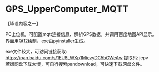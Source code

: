 # GPS_UpperComputer_MQTT  
【毕设内容之一】  
  
PC上位机，可配置mqtt连接信息、解析GPS数据，并调用百度地图API显示。  
界面用Qt12绘制，exe由pyinstaller生成。  

exe文件较大，可访问链接获取: https://pan.baidu.com/s/1EU8LWXp1MicvyDC5bGWeAw 提取码: jepv   
若嫌网盘下载太慢，可自行搜索pandownload，可快速下载网盘文件。  





